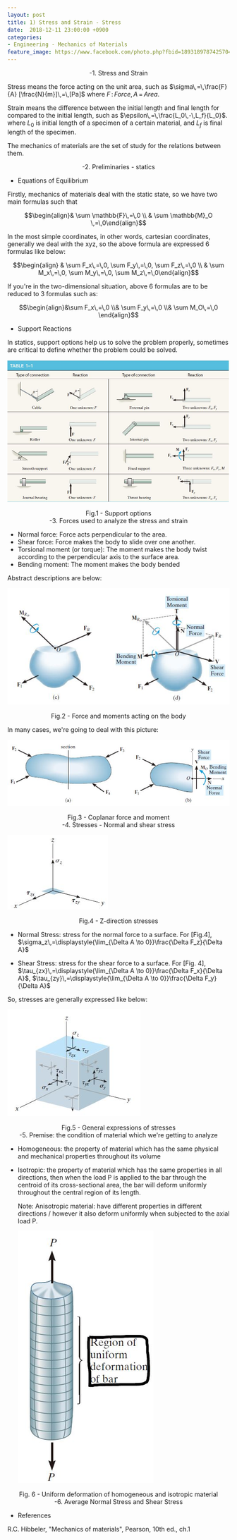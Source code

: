 ```yaml
---
layout: post
title: 1) Stress and Strain - Stress
date:  2018-12-11 23:00:00 +0900
categories:
- Engineering - Mechanics of Materials
feature_image: https://www.facebook.com/photo.php?fbid=1893189787425704&set=a.1893187554092594&type=3&theater
---
```



<center>-1. Stress and Strain</center>

Stress means the force acting on the unit area, such as $\sigma\,=\,\frac{F}{A} [\frac{N}{m}]\,=\,[Pa]$ where $F\,:\,Force,\,A\,=\,Area$.  

Strain means the difference between the initial length and final length for compared to the initial length, such as $\epsilon\,=\,\frac{L_0\,-\,L_f}{L_0}$. where $L_0$ is initial length of a specimen of a certain material, and $L_f$ is final length of the specimen. 

The mechanics of materials are the set of study for the relations between them. 



<center>-2. Preliminaries - statics</center>

* Equations of Equilibrium

Firstly, mechanics of materials deal with the static state, so we have two main formulas such that

$$\begin{align}& \sum \mathbb{F}\,=\,0 \\ & \sum \mathbb{M}_O \,=\,0\end{align}$$

In the most simple coordinates, in other words, cartesian coordinates, generally we deal with the xyz, so the above formula are expressed 6 formulas like below:

$$\begin{align} & \sum F_x\,=\,0, \sum F_y\,=\,0, \sum F_z\,=\,0 \\ & \sum M_x\,=\,0, \sum M_y\,=\,0, \sum M_z\,=\,0\end{align}$$

If you're in the two-dimensional situation, above 6 formulas are to be reduced to 3 formulas such as:

$$\begin{align}&\sum F_x\,=\,0 \\& \sum F_y\,=\,0 \\& \sum M_O\,=\,0 \end{align}$$



* Support Reactions

In statics, support options help us to solve the problem properly, sometimes are critical to define whether the problem could be solved.

![useful image](https://raw.githubusercontent.com/brandonkim12/brandonkim12.github.io/master/assets/mechanics_of_materials/fig_1.JPG)



<center>Fig.1 - Support options</center>



<center>-3. Forces used to analyze the stress and strain</center>

* Normal force: Force acts perpendicular to the area. 
* Shear force: Force makes the body to slide over one another.
* Torsional moment (or torque): The moment makes the body twist according to the perpendicular axis to the surface area.
* Bending moment: The moment makes the body bended

Abstract descriptions are below:

![useful image](https://raw.githubusercontent.com/brandonkim12/brandonkim12.github.io/master/assets/mechanics_of_materials/fig_2.JPG)



<center>Fig.2 - Force and moments acting on the body</center>

In many cases, we're going to deal with this picture:

![useful image](https://raw.githubusercontent.com/brandonkim12/brandonkim12.github.io/master/assets/mechanics_of_materials/fig_3.JPG)



<center>Fig.3 - Coplanar force and moment</center>



<center>-4. Stresses - Normal and shear stress</center>

![useful image](https://raw.githubusercontent.com/brandonkim12/brandonkim12.github.io/master/assets/mechanics_of_materials/fig_4.JPG)



<center>Fig.4 - Z-direction stresses</center>



* Normal Stress: stress for the normal force to a surface. For [Fig.4], $\sigma_z\,=\displaystyle{\lim_{\Delta A \to 0}}\frac{\Delta F_z}{\Delta A}$

* Shear Stress: stress for the shear force to a surface. For [Fig. 4], $\tau_{zx}\,=\displaystyle{\lim_{\Delta A \to 0}}\frac{\Delta F_x}{\Delta A}$,  $\tau_{zy}\,=\displaystyle{\lim_{\Delta A \to 0}}\frac{\Delta F_y}{\Delta A}$

So, stresses are generally expressed like below:

![useful image](https://raw.githubusercontent.com/brandonkim12/brandonkim12.github.io/master/assets/mechanics_of_materials/fig_5.JPG)

<center>Fig.5 - General expressions of stresses</center>



<center>-5. Premise: the condition of material which we're getting to analyze</center>

* Homogeneous: the property of material which has the same physical and mechanical properties throughout its volume

* Isotropic: the property of material which has the same properties in all directions, then when the load P is applied to the bar through the centroid of its cross-sectional area, the bar will deform uniformly throughout the central region of its length.

  Note: Anisotropic material:  have different properties in different directions / however it also deform uniformly when subjected to the axial load P.

  ![useful image](https://raw.githubusercontent.com/brandonkim12/brandonkim12.github.io/master/assets/mechanics_of_materials/fig_8.JPG)

<center>Fig. 6 - Uniform deformation of homogeneous and isotropic material</center>

<center>-6. Average Normal Stress and Shear Stress</center>



- References

R.C. Hibbeler, "Mechanics of materials",  Pearson, 10th ed., ch.1


